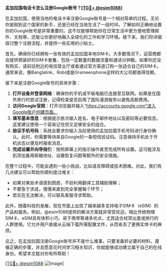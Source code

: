**孟加拉国电话卡怎么注册Google账号？[[TG💪+ @esim1088](https://t.me/s/esim1088)]**

在孟加拉国，使用当地的电话卡来注册Google账号是一个相对简单的过程。无论你是刚到这个国家的新手，还是已经在当地生活了一段时间，了解如何正确地设置你的Google账号是非常重要的。这不仅能够帮助你在日常生活中更方便地管理邮件、文档等，还能让你更好地融入全球化的工作和学习环境。接下来，我们将详细探讨整个注册流程，并提供一些实用的小贴士。

首先，确保你已经拥有一张有效的孟加拉国本地SIM卡。大多数情况下，运营商都会提供预装好的SIM卡套餐，包括一定数量的数据流量和通话分钟数。如果你还没有购买，请前往附近的电信营业厅或者通过官方渠道订购一张适合自己的SIM卡。通常来说，像Banglalink、Robi或是Grameenphone这样的大公司都值得信赖。

接下来是注册Google账号的具体步骤：

1. **打开设备并登录网络**：确保你的手机或平板电脑已连接至互联网。如果是在国外旅行时尝试注册，记得检查是否启用了国际漫游服务以避免高额费用。
2. **访问Google官网**：打开浏览器并输入“https://accounts.google.com”进入Google账户创建页面。
3. **填写基本信息**：根据提示依次输入姓名、电子邮件地址以及密码等必要信息。这里建议使用一个容易记住但又足够安全的组合。
4. **验证手机号码**：系统会要求你输入当前使用的孟加拉国手机号码进行身份确认。此时，你需要等待来自Google的一条短信验证码。注意保持手机处于开机状态以便及时接收消息。
5. **完成设置并向导指引**：按照屏幕上的指示操作直至完成所有设置。这可能涉及到添加备用邮箱地址、设置恢复问题等额外的安全措施。

在整个过程中，可能会遇到一些小挑战，比如语言障碍或技术困难。对此，我们有几点建议可以帮助你顺利度过难关：

- 如果对某些术语感到困惑，不妨利用翻译工具辅助理解；
- 不要急于求成，慢慢来直到完全掌握每个环节；
- 若实在无法解决，可以联系客服寻求帮助。

此外，随着科技的发展，现在市面上出现了越来越多支持电子SIM卡（eSIM）的产品和服务。例如，@esim1088提供的解决方案就非常受欢迎。相比传统物理SIM卡，eSIM具有体积小巧、易于携带等诸多优点，尤其适合经常出差或旅行的人群使用。它允许用户直接从云端下载所需配置文件，从而省去了更换实体卡的麻烦。

总之，在孟加拉国注册Google账号并不是什么难事。只要准备好必要的材料，遵循正确的步骤，并且愿意花时间学习相关知识，你就能够成功建立属于自己的在线身份。希望本文能对你有所帮助！

[[TG💪+ @esim1088](https://t.me/s/esim1088) ![Image](https://i.postimg.cc/4NQfJmqS/Snipaste-2025-05-13-00-14-12.png)]